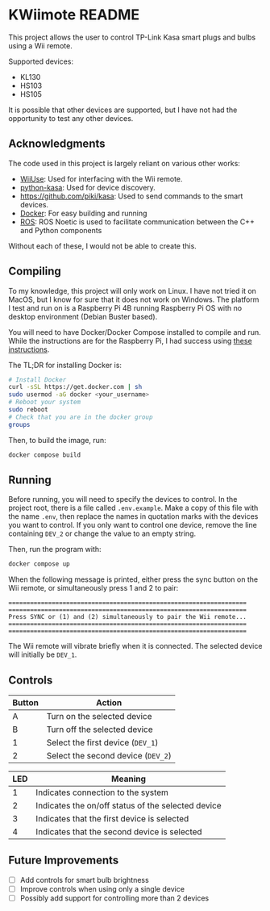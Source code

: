 # KWiimote README
This project allows the user to control TP-Link Kasa smart plugs and bulbs using a Wii remote. 

Supported devices:
- KL130
- HS103
- HS105

It is possible that other devices are supported, but I have not had the opportunity to test any other devices.

## Acknowledgments
The code used in this project is largely reliant on various other works:

- [WiiUse](https://github.com/wiiuse/wiiuse): Used for interfacing with the Wii remote.
- [python-kasa](https://github.com/python-kasa/python-kasa): Used for device discovery.
- https://github.com/piki/kasa: Used to send commands to the smart devices.
- [Docker](https://www.docker.com): For easy building and running
- [ROS](https://www.ros.org): ROS Noetic is used to facilitate communication between the C++ and Python components

Without each of these, I would not be able to create this.

## Compiling
To my knowledge, this project will only work on Linux. I have not tried it on MacOS, but I know for sure that it does not work on Windows. The platform I test and run on
is a Raspberry Pi 4B running Raspberry Pi OS with no desktop environment (Debian Buster based).

You will need to have Docker/Docker Compose installed to compile and run. While the instructions are for the Raspberry Pi, I had success using 
[these instructions](https://pimylifeup.com/raspberry-pi-docker/).

The TL;DR for installing Docker is:

```bash
# Install Docker
curl -sSL https://get.docker.com | sh
sudo usermod -aG docker <your_username>
# Reboot your system
sudo reboot
# Check that you are in the docker group
groups
```

Then, to build the image, run:
```bash
docker compose build
```

## Running
Before running, you will need to specify the devices to control. In the project root, there is a file called `.env.example`. Make a copy of this file with the name `.env`,
then replace the names in quotation marks with the devices you want to control. If you only want to control one device, remove the line containing `DEV_2` or change the 
value to an empty string.

Then, run the program with:

```bash
docker compose up
```

When the following message is printed, either press the sync button on the Wii remote, or simultaneously press 1 and 2 to pair:

```
==================================================================
==================================================================
Press SYNC or (1) and (2) simultaneously to pair the Wii remote...
==================================================================
==================================================================
```

The Wii remote will vibrate briefly when it is connected. The selected device will initially be `DEV_1`.

## Controls
| Button  | Action |
| ------------- | ------------- |
| A | Turn on the selected device |
| B | Turn off the selected device |
| 1 | Select the first device (`DEV_1`) |
| 2 | Select the second device (`DEV_2`) |

| LED  | Meaning |
| ------------- | ------------- |
| 1 | Indicates connection to the system |
| 2 | Indicates the on/off status of the selected device |
| 3 | Indicates that the first device is selected |
| 4 | Indicates that the second device is selected |

## Future Improvements
- [ ] Add controls for smart bulb brightness
- [ ] Improve controls when using only a single device
- [ ] Possibly add support for controlling more than 2 devices
